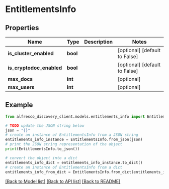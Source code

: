 # EntitlementsInfo


## Properties

Name | Type | Description | Notes
------------ | ------------- | ------------- | -------------
**is_cluster_enabled** | **bool** |  | [optional] [default to False]
**is_cryptodoc_enabled** | **bool** |  | [optional] [default to False]
**max_docs** | **int** |  | [optional] 
**max_users** | **int** |  | [optional] 

## Example

```python
from alfresco_discovery_client.models.entitlements_info import EntitlementsInfo

# TODO update the JSON string below
json = "{}"
# create an instance of EntitlementsInfo from a JSON string
entitlements_info_instance = EntitlementsInfo.from_json(json)
# print the JSON string representation of the object
print(EntitlementsInfo.to_json())

# convert the object into a dict
entitlements_info_dict = entitlements_info_instance.to_dict()
# create an instance of EntitlementsInfo from a dict
entitlements_info_from_dict = EntitlementsInfo.from_dict(entitlements_info_dict)
```
[[Back to Model list]](../README.md#documentation-for-models) [[Back to API list]](../README.md#documentation-for-api-endpoints) [[Back to README]](../README.md)


